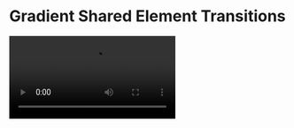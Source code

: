 # Gradient Shared Element Transitions

![gradient_shared_transitions](./movies/gradient_shared_transitions.mp4)
